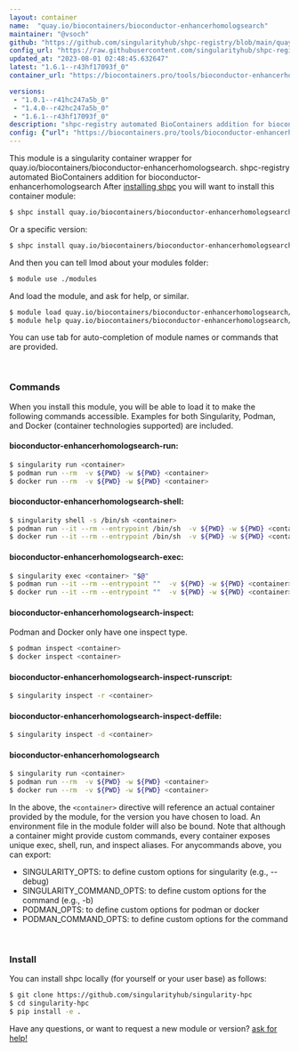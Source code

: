 ```yaml
---
layout: container
name:  "quay.io/biocontainers/bioconductor-enhancerhomologsearch"
maintainer: "@vsoch"
github: "https://github.com/singularityhub/shpc-registry/blob/main/quay.io/biocontainers/bioconductor-enhancerhomologsearch/container.yaml"
config_url: "https://raw.githubusercontent.com/singularityhub/shpc-registry/main/quay.io/biocontainers/bioconductor-enhancerhomologsearch/container.yaml"
updated_at: "2023-08-01 02:48:45.632647"
latest: "1.6.1--r43hf17093f_0"
container_url: "https://biocontainers.pro/tools/bioconductor-enhancerhomologsearch"

versions:
 - "1.0.1--r41hc247a5b_0"
 - "1.4.0--r42hc247a5b_0"
 - "1.6.1--r43hf17093f_0"
description: "shpc-registry automated BioContainers addition for bioconductor-enhancerhomologsearch"
config: {"url": "https://biocontainers.pro/tools/bioconductor-enhancerhomologsearch", "maintainer": "@vsoch", "description": "shpc-registry automated BioContainers addition for bioconductor-enhancerhomologsearch", "latest": {"1.6.1--r43hf17093f_0": "sha256:5b88e1f86833b8773a5c58208a1305d527379b1c900508c07bbdbb3bc8e777dd"}, "tags": {"1.0.1--r41hc247a5b_0": "sha256:b6adcc10de7eefdf9bb9d0cc2585062793d17a844c317652d866759a5397215c", "1.4.0--r42hc247a5b_0": "sha256:969e72a414f190c5dc487627a9039c35f910b3174675e86732ed7a9abb626b6b", "1.6.1--r43hf17093f_0": "sha256:5b88e1f86833b8773a5c58208a1305d527379b1c900508c07bbdbb3bc8e777dd"}, "docker": "quay.io/biocontainers/bioconductor-enhancerhomologsearch"}
---
```


This module is a singularity container wrapper for quay.io/biocontainers/bioconductor-enhancerhomologsearch.
shpc-registry automated BioContainers addition for bioconductor-enhancerhomologsearch
After [installing shpc](#install) you will want to install this container module:


```bash
$ shpc install quay.io/biocontainers/bioconductor-enhancerhomologsearch
```

Or a specific version:

```bash
$ shpc install quay.io/biocontainers/bioconductor-enhancerhomologsearch:1.6.1--r43hf17093f_0
```

And then you can tell lmod about your modules folder:

```bash
$ module use ./modules
```

And load the module, and ask for help, or similar.

```bash
$ module load quay.io/biocontainers/bioconductor-enhancerhomologsearch/1.6.1--r43hf17093f_0
$ module help quay.io/biocontainers/bioconductor-enhancerhomologsearch/1.6.1--r43hf17093f_0
```

You can use tab for auto-completion of module names or commands that are provided.

<br>

### Commands

When you install this module, you will be able to load it to make the following commands accessible.
Examples for both Singularity, Podman, and Docker (container technologies supported) are included.

#### bioconductor-enhancerhomologsearch-run:

```bash
$ singularity run <container>
$ podman run --rm  -v ${PWD} -w ${PWD} <container>
$ docker run --rm  -v ${PWD} -w ${PWD} <container>
```

#### bioconductor-enhancerhomologsearch-shell:

```bash
$ singularity shell -s /bin/sh <container>
$ podman run --it --rm --entrypoint /bin/sh  -v ${PWD} -w ${PWD} <container>
$ docker run --it --rm --entrypoint /bin/sh  -v ${PWD} -w ${PWD} <container>
```

#### bioconductor-enhancerhomologsearch-exec:

```bash
$ singularity exec <container> "$@"
$ podman run --it --rm --entrypoint ""  -v ${PWD} -w ${PWD} <container> "$@"
$ docker run --it --rm --entrypoint ""  -v ${PWD} -w ${PWD} <container> "$@"
```

#### bioconductor-enhancerhomologsearch-inspect:

Podman and Docker only have one inspect type.

```bash
$ podman inspect <container>
$ docker inspect <container>
```

#### bioconductor-enhancerhomologsearch-inspect-runscript:

```bash
$ singularity inspect -r <container>
```

#### bioconductor-enhancerhomologsearch-inspect-deffile:

```bash
$ singularity inspect -d <container>
```



#### bioconductor-enhancerhomologsearch

```bash
$ singularity run <container>
$ podman run --rm  -v ${PWD} -w ${PWD} <container>
$ docker run --rm  -v ${PWD} -w ${PWD} <container>
```


In the above, the `<container>` directive will reference an actual container provided
by the module, for the version you have chosen to load. An environment file in the
module folder will also be bound. Note that although a container
might provide custom commands, every container exposes unique exec, shell, run, and
inspect aliases. For anycommands above, you can export:

 - SINGULARITY_OPTS: to define custom options for singularity (e.g., --debug)
 - SINGULARITY_COMMAND_OPTS: to define custom options for the command (e.g., -b)
 - PODMAN_OPTS: to define custom options for podman or docker
 - PODMAN_COMMAND_OPTS: to define custom options for the command

<br>

### Install

You can install shpc locally (for yourself or your user base) as follows:

```bash
$ git clone https://github.com/singularityhub/singularity-hpc
$ cd singularity-hpc
$ pip install -e .
```

Have any questions, or want to request a new module or version? [ask for help!](https://github.com/singularityhub/singularity-hpc/issues)
